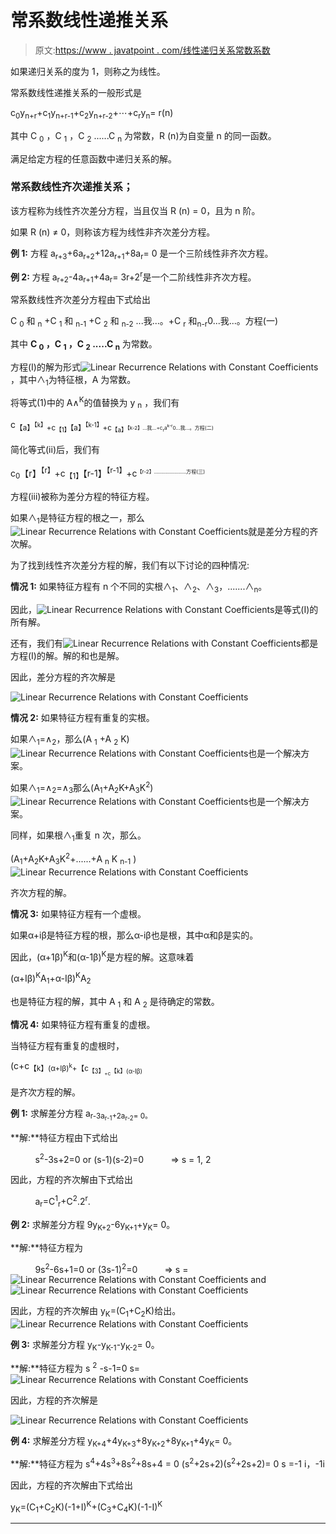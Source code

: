 # 常系数线性递推关系

> 原文:[https://www . javatpoint . com/线性递归关系常数系数](https://www.javatpoint.com/linear-recurrence-relations-with-constant-coefficients)

如果递归关系的度为 1，则称之为线性。

常系数线性递推关系的一般形式是

c<sub>0</sub>y<sub>n+r</sub>+c<sub>1</sub>y<sub>n+r-1</sub>+c<sub>2</sub>y<sub>n+r-2</sub>+⋯+c<sub>r</sub>y<sub>n</sub>= r(n)

其中 C <sub>0</sub> ，C <sub>1</sub> ，C <sub>2</sub> ......C <sub>n</sub> 为常数，R (n)为自变量 n 的同一函数。

满足给定方程的任意函数中递归关系的解。

### 常系数线性齐次递推关系；

该方程称为线性齐次差分方程，当且仅当 R (n) = 0，且为 n 阶。

如果 R (n) ≠ 0，则称该方程为线性非齐次差分方程。

**例 1:** 方程 a<sub>r+3</sub>+6a<sub>r+2</sub>+12a<sub>r+1</sub>+8a<sub>r</sub>= 0 是一个三阶线性非齐次方程。

**例 2:** 方程 a<sub>r+2</sub>-4a<sub>r+1</sub>+4a<sub>r</sub>= 3r+2<sup>r</sup>是一个二阶线性非齐次方程。

常系数线性齐次差分方程由下式给出

C <sub>0</sub> 和 <sub>n</sub> +C <sub>1</sub> 和 <sub>n-1</sub> +C <sub>2</sub> 和 <sub>n-2</sub> ...我...。+C <sub>r</sub> 和<sub>n-r</sub>0...我...。方程(一)

其中 **C <sub>0</sub> ，C <sub>1</sub> ，C <sub>2</sub> .....C <sub>n</sub>** 为常数。

方程(I)的解为形式![Linear Recurrence Relations with Constant Coefficients](../Images/120619e7c16453fbb8b51ead22cf914a.png)，其中∧<sub>1</sub>为特征根，A 为常数。

将等式(1)中的 A∧<sup>K</sup>的值替换为 y <sub>n</sub> ，我们有

c<sub>【a】<sup>【k】</sup>+c<sub>【1】</sub>【a】<sup>【k-1】</sup>+c<sub>【a】<sup>【k-2】...我...+c<sub>r</sub>a<sup>k-r</sup>0...我...。方程(二)</sup></sub></sub>

简化等式(ii)后，我们有

c<sub>0</sub>【r】<sup>【r】</sup>+c<sub>【1】</sub>【r-1】<sup>【r-1】</sup>+c<sub><sup><sup>【r-2】......................方程(三)</sup></sup></sub>

方程(iii)被称为差分方程的特征方程。

如果∧<sub>1</sub>是特征方程的根之一，那么![Linear Recurrence Relations with Constant Coefficients](../Images/120619e7c16453fbb8b51ead22cf914a.png)就是差分方程的齐次解。

为了找到线性齐次差分方程的解，我们有以下讨论的四种情况:

**情况 1:** 如果特征方程有 n 个不同的实根∧<sub>1</sub>、∧<sub>2</sub>、∧<sub>3</sub>，.......∧<sub>n</sub>。

因此，![Linear Recurrence Relations with Constant Coefficients](../Images/74b12da6c811a9023327a340f4f1bd6d.png)是等式(I)的所有解。

还有，我们有![Linear Recurrence Relations with Constant Coefficients](../Images/23623b485940897bf25f457eceb514c9.png)都是方程(I)的解。解的和也是解。

因此，差分方程的齐次解是

![Linear Recurrence Relations with Constant Coefficients](../Images/6df71e630cba73728a636428338408ad.png)

**情况 2:** 如果特征方程有重复的实根。

如果∧<sub>1</sub>=∧<sub>2</sub>，那么(A <sub>1</sub> +A <sub>2</sub> K) ![Linear Recurrence Relations with Constant Coefficients](../Images/2540ffca4d413a0ddc6dcc7c0d2c41db.png)也是一个解决方案。

如果∧<sub>1</sub>=∧<sub>2</sub>=∧<sub>3</sub>那么(A<sub>1</sub>+A<sub>2</sub>K+A<sub>3</sub>K<sup>2</sup>)![Linear Recurrence Relations with Constant Coefficients](../Images/2540ffca4d413a0ddc6dcc7c0d2c41db.png)也是一个解决方案。

同样，如果根∧<sub>1</sub>重复 n 次，那么。

(A<sub>1</sub>+A<sub>2</sub>K+A<sub>3</sub>K<sup>2</sup>+......+A <sub>n</sub> K <sub>n-1</sub> ) ![Linear Recurrence Relations with Constant Coefficients](../Images/2540ffca4d413a0ddc6dcc7c0d2c41db.png)

齐次方程的解。

**情况 3:** 如果特征方程有一个虚根。

如果α+iβ是特征方程的根，那么α-iβ也是根，其中α和β是实的。

因此，(α+1β)<sup>K</sup>和(α-1β)<sup>K</sup>是方程的解。这意味着

(α+Iβ)<sup>K</sup>A<sub>1</sub>+α-Iβ)<sup>K</sup>A<sub>2</sub>

也是特征方程的解，其中 A <sub>1</sub> 和 A <sub>2</sub> 是待确定的常数。

**情况 4:** 如果特征方程有重复的虚根。

当特征方程有重复的虚根时，

(c+c<sub>【k】(α+Iβ)<sup>k</sup>+【c<sub>【3】<sub>+c</sub>【k】(α-Iβ)</sub></sub>

是齐次方程的解。

**例 1:** 求解差分方程 a<sub>r-3a<sub>r-1</sub>+2a<sub>r-2</sub>= 0。</sub>

**解:**特征方程由下式给出

          s<sup>2</sup>-3s+2=0 or (s-1)(s-2)=0
          ⇒ s = 1, 2

因此，方程的齐次解由下式给出

          a<sub>r</sub>=C<sup>1</sup><sub>r</sub>+C<sup>2</sup>.2<sup>r</sup>.

**例 2:** 求解差分方程 9y<sub>K+2</sub>-6y<sub>K+1</sub>+y<sub>K</sub>= 0。

**解:**特征方程为

          9s<sup>2</sup>-6s+1=0 or (3s-1)<sup>2</sup>=0
          ⇒ s =![Linear Recurrence Relations with Constant Coefficients](../Images/8e10895df4779cc9f7ca2b861dc12d19.png) and![Linear Recurrence Relations with Constant Coefficients](../Images/8e10895df4779cc9f7ca2b861dc12d19.png)

因此，方程的齐次解由
y<sub>K</sub>=(C<sub>1</sub>+C<sub>2</sub>K)给出。![Linear Recurrence Relations with Constant Coefficients](../Images/d29b1675ff637747aee757595c3b9f4e.png)

**例 3:** 求解差分方程 y<sub>K</sub>-y<sub>K-1</sub>-y<sub>K-2</sub>= 0。

**解:**特征方程为 s <sup>2</sup> -s-1=0
s= ![Linear Recurrence Relations with Constant Coefficients](../Images/e26dd50e05e26ae5e79837605c1b4a7d.png)

因此，方程的齐次解是

![Linear Recurrence Relations with Constant Coefficients](../Images/cb8b86fcafdabc191e4d4311dbe35866.png)

**例 4:** 求解差分方程 y<sub>K+4</sub>+4y<sub>K+3</sub>+8y<sub>K+2</sub>+8y<sub>K+1</sub>+4y<sub>K</sub>= 0。

**解:**特征方程为 s<sup>4</sup>+4s<sup>3</sup>+8s<sup>2</sup>+8s+4 = 0
(s<sup>2</sup>+2s+2)(s<sup>2</sup>+2s+2)= 0
s =-1 i，-1i

因此，方程的齐次解由下式给出

y<sub>K</sub>=(C<sub>1</sub>+C<sub>2</sub>K)(-1+I)<sup>K</sup>+(C<sub>3</sub>+C<sub>4</sub>K)(-1-I)<sup>K</sup>

* * *